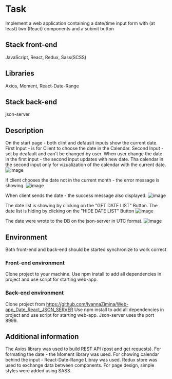 # Task
Implement a web application containing a date/time input form with (at least) two (React) components and a submit button

## Stack front-end
JavaScript, React, Redux, Sass(SCSS)

## Libraries
Axios, Moment, React-Date-Range

## Stack back-end
json-server

## Description
On the start page - both clint and defauslt inputs show the current date.
First Input - is for Client to choose the date in the Calendar.
Second Input - set by deafault and can't be changed by user.
When user change the date in the first input - the second input updates with new date.
Tha calendar in the second input only for vizualization of the calendar with the current date.
![image](https://user-images.githubusercontent.com/46706194/215551922-1fcbd1b0-537b-4a4a-891d-5da58cac367c.png)

If client chooses the date not in the current month - the error message is showing.
![image](https://user-images.githubusercontent.com/46706194/215552053-fa74dbd4-5704-431b-905a-a523120c2645.png)

When client sends the date - the success message also displayed.
![image](https://user-images.githubusercontent.com/46706194/215552089-f12d990d-f405-4028-98b6-dab9e3830842.png)

The date list is showing by clicking on the "GET DATE LIST" Button.
The date list is hiding by clicking on the "HIDE DATE LIST" Button
![image](https://user-images.githubusercontent.com/46706194/215553392-c4c8eef4-b536-428f-9569-412364a575e5.png)

The date were wrote to the DB on the json-server in UTC format.
![image](https://user-images.githubusercontent.com/46706194/215555451-22fcc138-0816-4652-a67c-278ac3e40b1a.png)

## Environment
Both front-end and back-end should be started synchronize to work correct

### Front-end environment
Clone project to your machine. Use npm install to add all dependencies in project and use script for starting web-app.
### Back-end environment
Clone project from https://github.com/IvannaZimina/Web-app_Date_React_JSON_SERVER
Use npm install to add all dependencies in project and use script for starting web-app.
Json-server uses the port 8999.

## Additional information
The Axios library was used to build REST API (post and get requests).
For formating the date - the Moment library was used.
For chowing calendar behind the input - React-Date-Range Libray was used.
Redux store was used to exchange data between components.
For page design, simple styles were added using SASS.
